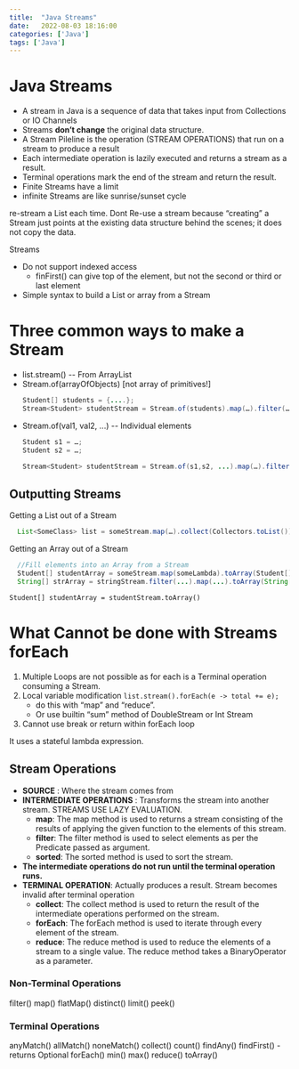 ```yaml
---
title:  "Java Streams"
date:   2022-08-03 18:16:00
categories: ['Java']
tags: ['Java']
---
```


# Java Streams

* A stream in Java is a sequence of data that takes input from Collections or IO
  Channels
* Streams **don’t change** the original data structure.
* A Stream Pileline is the operation (STREAM OPERATIONS) that run on a stream to
  produce a result
* Each intermediate operation is lazily executed and returns a stream as a
  result.
* Terminal operations mark the end of the stream and return the result.
* Finite Streams have a limit
* infinite Streams are like sunrise/sunset cycle

re-stream a List each time. Dont Re-use a stream because “creating” a Stream
just points at the existing data structure behind the scenes; it does not copy
the data.

Streams

* Do not support indexed access
    * finFirst() can give top of the element, but not the second or third or
      last element
* Simple syntax to build a List or array from a Stream

# Three  common ways to make a Stream

* list.stream() -- From ArrayList
* Stream.of(arrayOfObjects) [not array of primitives!]
  ```java
  Student[] students = {....};
  Stream<Student> studentStream = Stream.of(students).map(…).filter(…).other(…);//No Terminal Operator
  ```
* Stream.of(val1, val2, ...) -- Individual elements
  ```java
  Student s1 = …;
  Student s2 = …;
  
  Stream<Student> studentStream = Stream.of(s1,s2, ...).map(…).filter(…).other(…);;//No Terminal Operator
  ```

## Outputting Streams

Getting a List out of a Stream

  ```java
    List<SomeClass> list = someStream.map(…).collect(Collectors.toList());
  ```

Getting an Array out of a Stream

```java
  //Fill elements into an Array from a Stream
  Student[] studentArray = someStream.map(someLambda).toArray(Student[]::new);
  String[] strArray = stringStream.filter(...).map(...).toArray(String[]::new);
```

```
Student[] studentArray = studentStream.toArray()
```

# What **Cannot** be done with Streams forEach

1. Multiple Loops are not possible as for each is a Terminal operation consuming
   a Stream.
2. Local variable modification
   `list.stream().forEach(e -> total += e);`
    * do this with “map” and “reduce”.
    * Or use builtin “sum” method of DoubleStream or Int Stream
3. Cannot use break or return within forEach loop

It uses a stateful lambda expression.

## Stream Operations

* **SOURCE** : Where the stream comes from
* **INTERMEDIATE OPERATIONS** : Transforms the stream into another stream.
  STREAMS USE LAZY EVALUATION.
    * **map**: The map method is used to returns a stream consisting of the
      results of applying the given function to the elements of this stream.
    * **filter**: The filter method is used to select elements as per the
      Predicate passed as argument.
    * **sorted**: The sorted method is used to sort the stream.
* **The intermediate operations do not run until the terminal operation runs.**
* **TERMINAL OPERATION**: Actually produces a result. Stream becomes invalid
  after terminal operation
    * **collect**: The collect method is used to return the result of the
      intermediate operations performed on the stream.
    * **forEach**: The forEach method is used to iterate through every element
      of the stream.
    * **reduce**: The reduce method is used to reduce the elements of a stream
      to a single value. The reduce method takes a BinaryOperator as a
      parameter.

### Non-Terminal Operations

filter()
map()
flatMap()
distinct()
limit()
peek()

### Terminal Operations

anyMatch()
allMatch()
noneMatch()
collect()
count()
findAny()
findFirst() - returns Optional
forEach()
min()
max()
reduce()
toArray()